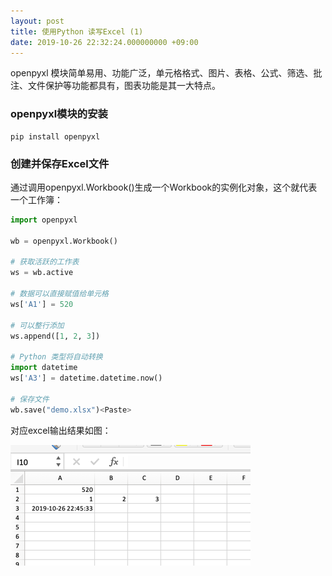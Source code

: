 ```yaml
---
layout: post
title: 使用Python 读写Excel (1)
date: 2019-10-26 22:32:24.000000000 +09:00
---
```


openpyxl 模块简单易用、功能广泛，单元格格式、图片、表格、公式、筛选、批注、文件保护等功能都具有，图表功能是其一大特点。

### openpyxl模块的安装

```
pip install openpyxl
```

### 创建并保存Excel文件

通过调用openpyxl.Workbook()生成一个Workbook的实例化对象，这个就代表一个工作簿：

```python
import openpyxl

wb = openpyxl.Workbook()

# 获取活跃的工作表
ws = wb.active

# 数据可以直接赋值给单元格
ws['A1'] = 520

# 可以整行添加
ws.append([1, 2, 3])

# Python 类型将自动转换
import datetime
ws['A3'] = datetime.datetime.now()

# 保存文件
wb.save("demo.xlsx")<Paste>
```
对应excel输出结果如图：

![figure1](/assets/201910/2019-10-26_22-46-46.png)


